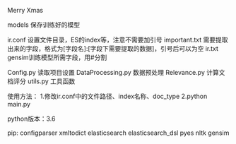 Merry Xmas

models 保存训练好的模型

ir.conf 设置文件目录，ES的index等，注意不需要加引号
important.txt 需要提取出来的字段，格式为[字段名]:[字段下需要提取的数据]，引号后可以为空
ir.txt gensim训练模型所需字段，用#分割

Config.py 读取项目设置
DataProcessing.py 数据预处理
Relevance.py 计算文档评分
utils.py 工具函数

使用方法：
1.修改ir.conf中的文件路径、index名称、doc_type
2.python main.py

python版本：3.6

pip:
configparser
xmltodict
elasticsearch
elasticsearch_dsl
pyes
nltk
gensim
